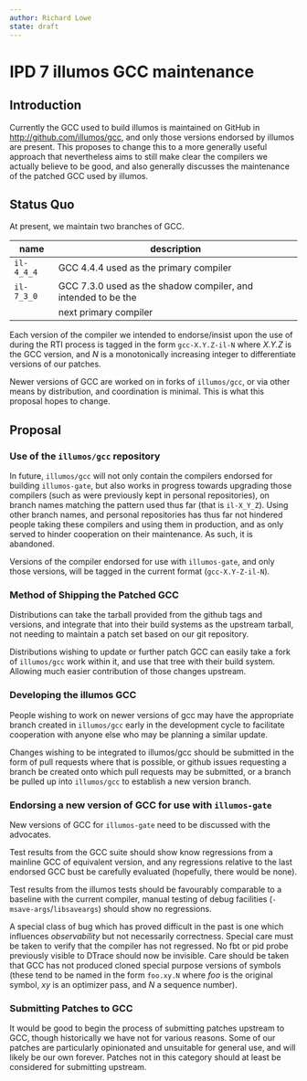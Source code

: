 ```yaml
---
author: Richard Lowe
state: draft
---
```


# IPD 7 illumos GCC maintenance

## Introduction

Currently the GCC used to build illumos is maintained on GitHub in
http://github.com/illumos/gcc, and only those versions endorsed by illumos are
present.  This proposes to change this to a more generally useful approach
that nevertheless aims to still make clear the compilers we actually believe
to be good, and also generally discusses the maintenance of the patched GCC
used by illumos.

## Status Quo

At present, we maintain two branches of GCC.

| name       | description                                                   |
| ---------- | --------------------------------------------------------------|
| `il-4_4_4` | GCC 4.4.4 used as the primary compiler                        |
| `il-7_3_0` | GCC 7.3.0 used as the shadow compiler, and intended to be the |
|            |  next primary compiler                                        |
  
Each version of the compiler we intended to endorse/insist upon the use of
during the RTI process is tagged in the form `gcc-X.Y.Z-il-N` where _X.Y.Z_ is
the GCC version, and _N_ is a monotonically increasing integer to
differentiate versions of our patches.

Newer versions of GCC are worked on in forks of `illumos/gcc`, or via other
means by distribution, and coordination is minimal.  This is what this
proposal hopes to change.

## Proposal

### Use of the `illumos/gcc` repository

In future, `illumos/gcc` will not only contain the compilers endorsed for
building `illumos-gate`, but also works in progress towards upgrading those
compilers (such as were previously kept in personal repositories), on branch
names matching the pattern used thus far (that is `il-X_Y_Z`).  Using other
branch names, and personal repositories has thus far not hindered people
taking these compilers and using them in production, and as only served to
hinder cooperation on their maintenance.  As such, it is abandoned.

Versions of the compiler endorsed for use with `illumos-gate`, and only those
versions, will be tagged in the current format (`gcc-X.Y-Z-il-N`).

### Method of Shipping the Patched GCC

Distributions can take the tarball provided from the github tags and versions,
and integrate that into their build systems as the upstream tarball, not
needing to maintain a patch set based on our git repository.

Distributions wishing to update or further patch GCC can easily take a fork of
`illumos/gcc` work within it, and use that tree with their build system.
Allowing much easier contribution of those changes upstream.

### Developing the illumos GCC

People wishing to work on newer versions of gcc may have the appropriate
branch created in `illumos/gcc` early in the development cycle to facilitate
cooperation with anyone else who may be planning a similar update.

Changes wishing to be integrated to illumos/gcc should be submitted in the
form of pull requests where that is possible, or github issues requesting a
branch be created onto which pull requests may be submitted, or a branch be
pulled up into `illumos/gcc` to establish a new version branch.

### Endorsing a new version of GCC for use with `illumos-gate`

New versions of GCC for `illumos-gate` need to be discussed with the
advocates.

Test results from the GCC suite should show know regressions from a mainline
GCC of equivalent version, and any regressions relative to the last endorsed
GCC bust be carefully evaluated (hopefully, there would be none).

Test results from the illumos tests should be favourably comparable to a
baseline with the current compiler, manual testing of debug facilities
(`-msave-args`/`libsaveargs`) should show no regressions.

A special class of bug which has proved difficult in the past is one which
influences _observability_ but not necessarily correctness.  Special care must
be taken to verify that the compiler has not regressed.  No fbt or pid probe
previously visible to DTrace should now be invisible.  Care should be taken
that GCC has not produced cloned special purpose versions of symbols (these
tend to be named in the form `foo.xy.N` where _foo_ is the original symbol,
_xy_ is an optimizer pass, and _N_ a sequence number).

### Submitting Patches to GCC

It would be good to begin the process of submitting patches upstream to GCC,
though historically we have not for various reasons.  Some of our patches are
particularly opinionated and unsuitable for general use, and will likely be
our own forever.  Patches not in this category should at least be considered
for submitting upstream.
